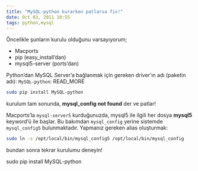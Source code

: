 ```yaml
---
title: "MySQL-python kurarken patlarsa fix!"
date: Oct 03, 2011 10:55
tags: python,mysql
---
```

Öncelikle şunların kurulu olduğunu varsayıyorum;

* Macports
* pip (easy_install’dan)
* mysql5-server (ports’dan)

Python’dan MySQL Server’a bağlanmak için gereken driver’ın adı (paketin adı):
`MySQL-python`:
READ_MORE
```bash
sudo pip install MySQL-python
```

kurulum tam sonunda, **mysql_config not found** der ve patlar!

Macports’la `mysql-server5` kurduğunuzda, mysql5 ile ilgili her dosya **mysql5** 
keyword’ü ile başlar. Bu bakımdan `mysql_config` yerine sistemde 
`mysql_config5` bulunmaktadır. Yapmanız gereken alias oluşturmak:

```bash
sudo ln -s /opt/local/bin/mysql_config5 /opt/local/bin/mysql_config
```

bundan sonra tekrar kurulumu deneyin!

sudo pip install MySQL-python